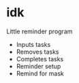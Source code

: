 # idk
Little reminder program
- Inputs tasks
- Removes tasks
- Completes tasks
- Reminder setup
- Remind for mask
